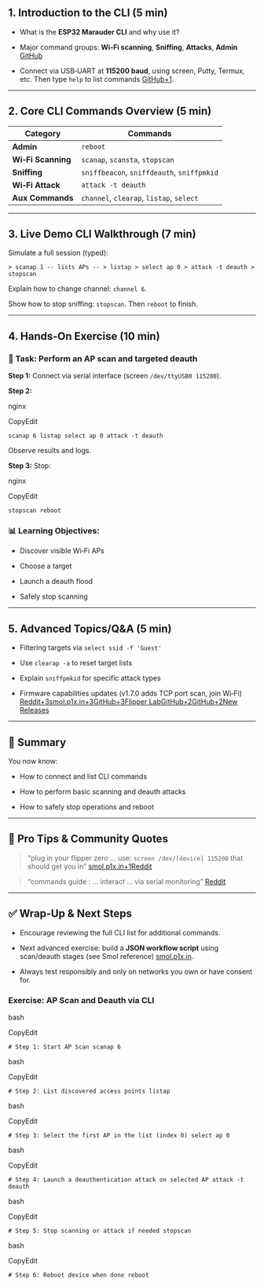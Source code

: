 ## 1. Introduction to the CLI (5 min)

- What is the **ESP32 Marauder CLI** and why use it?
    
- Major command groups: **Wi‑Fi scanning**, **Sniffing**, **Attacks**, **Admin** [GitHub](https://github.com/justcallmekoko/ESP32Marauder/wiki/cli?utm_source=chatgpt.com)
    
- Connect via USB‑UART at **115200 baud**, using screen, Putty, Termux, etc. Then type `help` to list commands [GitHub+1](https://github.com/justcallmekoko/ESP32Marauder/wiki/cli?utm_source=chatgpt.com).
    

---

## 2. Core CLI Commands Overview (5 min)

|Category|Commands|
|---|---|
|**Admin**|`reboot`|
|**Wi‑Fi Scanning**|`scanap`, `scansta`, `stopscan`|
|**Sniffing**|`sniffbeacon`, `sniffdeauth`, `sniffpmkid`|
|**Wi‑Fi Attack**|`attack -t deauth`|
|**Aux Commands**|`channel`, `clearap`, `listap`, `select`|


---

## 3. Live Demo CLI Walkthrough (7 min)

Simulate a full session (typed):

`> scanap 1 -- lists APs -- > listap > select ap 0 > attack -t deauth > stopscan`

Explain how to change channel: `channel 6`.

Show how to stop sniffing: `stopscan`. Then `reboot` to finish.

---

## 4. Hands‑On Exercise (10 min)

### 🔧 Task: Perform an AP scan and targeted deauth

**Step 1:** Connect via serial interface (screen `/dev/ttyUSB0 115200`).

**Step 2:**

nginx

CopyEdit

`scanap 6 listap select ap 0 attack -t deauth`

Observe results and logs.

**Step 3:** Stop:

nginx

CopyEdit

`stopscan reboot`

### 📊 Learning Objectives:

- Discover visible Wi‑Fi APs
    
- Choose a target
    
- Launch a deauth flood
    
- Safely stop scanning
    

---

## 5. Advanced Topics/Q&A (5 min)

- Filtering targets via `select ssid -f 'Guest'`
    
- Use `clearap -a` to reset target lists
    
- Explain `sniffpmkid` for specific attack types
    
- Firmware capabilities updates (v1.7.0 adds TCP port scan, join Wi‑Fi) [Reddit+3smol.p1x.in+3GitHub+3](https://smol.p1x.in/flipperzero/marauder_scripting_ref.html?utm_source=chatgpt.com)[Flipper Lab](https://lab.flipper.net/apps/esp32_wifi_marauder?utm_source=chatgpt.com)[GitHub+2GitHub+2](https://github.com/justcallmekoko/ESP32Marauder/wiki/cli?utm_source=chatgpt.com)[New Releases](https://newreleases.io/project/github/justcallmekoko/ESP32Marauder/release/v1.7.0?utm_source=chatgpt.com)
    

---

## 🧩 Summary

You now know:

- How to connect and list CLI commands
    
- How to perform basic scanning and deauth attacks
    
- How to safely stop operations and reboot
    

---

## 📝 Pro Tips & Community Quotes

> “plug in your flipper zero … use: `screen /dev/[device] 115200` that should get you in” [smol.p1x.in+1](https://smol.p1x.in/flipperzero/marauder_scripting_ref.html?utm_source=chatgpt.com)[Reddit](https://www.reddit.com/r/flipperzero/comments/10h5nde/macos_ventura_wifi_dev_board_how_to_access/?utm_source=chatgpt.com)

> “commands guide : ... interact ... via serial monitoring” [Reddit](https://www.reddit.com/r/esp32/comments/19d8rfp/is_it_possible_to_make_esp32_marauder_work_in_an/?utm_source=chatgpt.com)

---

## ✅ Wrap‑Up & Next Steps

- Encourage reviewing the full CLI list for additional commands.
    
- Next advanced exercise: build a **JSON workflow script** using scan/deauth stages (see Smol reference) [smol.p1x.in](https://smol.p1x.in/flipperzero/marauder_scripting_ref.html?utm_source=chatgpt.com).
    
- Always test responsibly and only on networks you own or have consent for.
    

### **Exercise: AP Scan and Deauth via CLI**

bash

CopyEdit

`# Step 1: Start AP Scan scanap 6`

bash

CopyEdit

`# Step 2: List discovered access points listap`

bash

CopyEdit

`# Step 3: Select the first AP in the list (index 0) select ap 0`

bash

CopyEdit

`# Step 4: Launch a deauthentication attack on selected AP attack -t deauth`

bash

CopyEdit

`# Step 5: Stop scanning or attack if needed stopscan`

bash

CopyEdit

`# Step 6: Reboot device when done reboot`